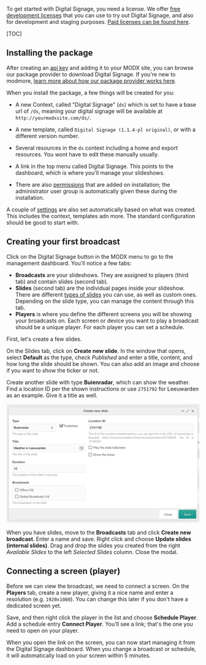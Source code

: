 To get started with Digital Signage, you need a license. We offer [free development licenses](https://modmore.com/free-development-licenses/) that you can use to try out Digital Signage, and also for development and staging purposes. [Paid licenses can be found here](https://modmore.com/digitalsignage/pricing/).

[TOC]

## Installing the package

After creating an [api key](https://modmore.com/account/api-keys/) and adding it to your MODX site, you can browse our package provider to download Digital Signage. If you're new to modmore, [learn more about how our package provider works here](https://modmore.com/about/package-provider/).

When you install the package, a few things will be created for you:

- A new Context, called "Digital Signage" (`ds`) which is set to have a base url of `/ds`, meaning your digital signage will be available at `http://yourmodxsite.com/ds/`. 

- A new template, called `Digital Signage (1.1.4-pl original)`, or with a different version number. 

- Several resources in the `ds` context including a home and export resources. You wont have to edit these manually usually.

- A link in the top menu called Digital Signage. This points to the dashboard, which is where you'll manage your slideshows. 

- There are also [permissions](Permissions) that are added on installation; the administrator user group is automatically given these during the installation.

A couple of [settings](Configuration) are also set automatically based on what was created. This includes the context, templates adn more. The standard configuration should be good to start with. 

## Creating your first broadcast

Click on the Digital Signage button in the MODX menu to go to the management dashboard. You'll notice a few tabs:

- **Broadcasts** are your slideshows. They are assigned to players (third tab) and contain slides (second tab). 
- **Slides** (second tab) are the individual pages inside your slideshow. There are different [types of slides](Slide_Types) you can use, as well as custom ones. Depending on the slide type, you can manage the content through this tab.
- **Players** is where you define the different screens you will be showing your broadcasts on. Each screen or device you want to play a broadcast should be a unique player. For each player you can set a schedule.

First, let's create a few slides. 

On the Slides tab, click on **Create new slide**. In the window that opens, select **Default** as the type, check _Published_ and enter a title, content, and how long the slide should be shown. You can also add an image and choose if you want to show the ticker or not. 

Create another slide with type **Buienradar**, which can show the weather. Find a location ID per the shown instructions or use `2751792` for Leeuwarden as an example. Give it a title as well. 

![Creating a slide](../images/create-slide.jpg)

When you have slides, move to the **Broadcasts** tab and click **Create new broadcast**. Enter a name and save. Right click and choose **Update slides (internal slides)**. Drag and drop the slides you created from the right _Available Slides_ to the left _Selected Slides_ column. Close the modal. 

## Connecting a screen (player)

Before we can view the broadcast, we need to connect a screen. On the **Players** tab, create a new player, giving it a nice name and enter a resolution (e.g. `1920x1080`). You can change this later if you don't have a dedicated screen yet. 

Save, and then right click the player in the list and choose **Schedule Player**. Add a schedule entry **Connect Player**. You'll see a link; that's the one you need to open on your player. 

When you open the link on the screen, you can now start managing it from the Digital Signage dashboard. When you change a broadcast or schedule, it will automatically load on your screen within 5 minutes.
